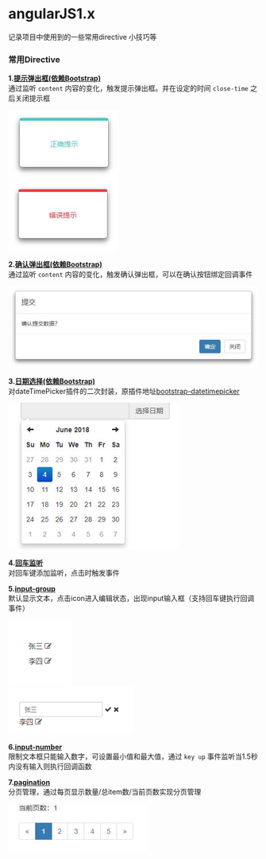 # angularJS1.x
记录项目中使用到的一些常用directive 小技巧等

### 常用Directive
**1.[提示弹出框(依赖Bootstrap)](demo/directive/alert-modal.html)**  
通过监听 `content` 内容的变化，触发提示弹出框。并在设定的时间 `close-time` 之后关闭提示框

![alert-modal-success](directive/alert-modal/img/alert-modal-sucess.jpg)  
![alert-modal-error](directive/alert-modal/img/alert-modal-error.jpg)

**2.[确认弹出框(依赖Bootstrap)](demo/directive/confirm-modal.html)**  
通过监听 `content` 内容的变化，触发确认弹出框，可以在确认按钮绑定回调事件  

![confirm-modal](directive/confirm-modal/img/confirm-modal.jpg)

**3.[日期选择(依赖Bootstrap)](demo/directive/date-time-picker.html)**  
对dateTimePicker插件的二次封装，原插件地址[bootstrap-datetimepicker](http://www.bootcss.com/p/bootstrap-datetimepicker/)  
  
![dateTimePicker](directive/date-time-picker/img/date-time-picker.jpg)

**4.[回车监听](demo/directive/enter-click.html)**  
对回车键添加监听，点击时触发事件  
  
**5.[input-group](demo/directive/input-group.html)**  
默认显示文本，点击icon进入编辑状态，出现input输入框（支持回车键执行回调事件）  
  
![input-group](directive/input-group/img/input-group.png)  
![input-group-edit](directive/input-group/img/input-group-edit.png)  

**6.[input-number](demo/directive/input-number.html)**  
限制文本框只能输入数字，可设置最小值和最大值，通过 `key up` 事件监听当1.5秒内没有输入则执行回调函数
  
**7.[pagination](demo/directive/pagination.html)**  
分页管理，通过每页显示数量/总item数/当前页数实现分页管理  

![pagination](directive/pagination/img/pagination.jpg)  
